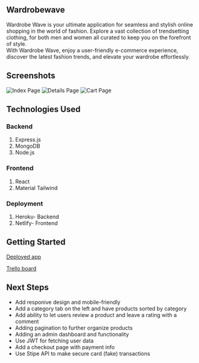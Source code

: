 ## Wardrobewave
Wardrobe Wave is your ultimate application for seamless and stylish online shopping in the world of fashion. Explore a vast collection of trendsetting clothing, for both men and women all curated to keep you on the forefront of style. <br>
With Wardrobe Wave, enjoy a user-friendly e-commerce experience, discover the latest fashion trends, and elevate your wardrobe effortlessly. 
## Screenshots
![Index Page](./frontend/public/FrontPage.png)
![Details Page](./frontend/public/ShowPage.png)
![Cart Page](./frontend/public/CartPage.png)
## Technologies Used
### Backend
1. Express.js
2. MongoDB
3. Node.js

### Frontend
1. React
2. Material Tailwind

### Deployment
1. Heroku- Backend
2. Netlify- Frontend

## Getting Started

[Deployed app](https://wardrobewaves.netlify.app/)

[Trello board](https://trello.com/b/tRr82xws/project-3-planning)

## Next Steps
* Add responive design and mobile-friendly
* Add a category tab on the left and have products sorted by category
* Add ability to let users review a product and leave a rating with a comment
* Adding pagination to further organize products
* Adding an admin dashboard and functionality
* Use JWT for fetching user data
* Add a checkout page with payment info
* Use Stipe API to make secure card (fake) transactions 
